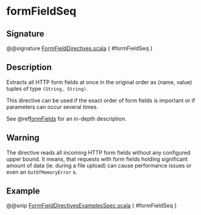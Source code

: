# formFieldSeq

## Signature

@@signature [FormFieldDirectives.scala](../../../../../../../../../akka-http/src/main/scala/akka/http/scaladsl/server/directives/FormFieldDirectives.scala) { #formFieldSeq }

## Description

Extracts all HTTP form fields at once in the original order as (name, value) tuples of type `(String, String)`.

This directive can be used if the exact order of form fields is important or if parameters can occur several times.

See @ref[formFields](formFields.md) for an in-depth description.

## Warning

The directive reads all incoming HTTP form fields without any configured upper bound.
It means, that requests with form fields holding significant amount of data (ie. during a file upload)
can cause performance issues or even an `OutOfMemoryError` s.

## Example

@@snip [FormFieldDirectivesExamplesSpec.scala]($test$/scala/docs/http/scaladsl/server/directives/FormFieldDirectivesExamplesSpec.scala) { #formFieldSeq }